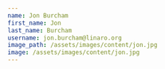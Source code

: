 ```yaml
---
name: Jon Burcham
first_name: Jon
last_name: Burcham
username: jon.burcham@linaro.org
image_path: /assets/images/content/jon.jpg
image: /assets/images/content/jon.jpg
---
```

